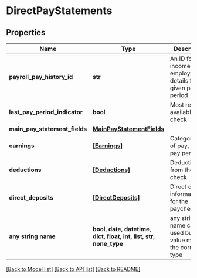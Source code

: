 # DirectPayStatements


## Properties
Name | Type | Description | Notes
------------ | ------------- | ------------- | -------------
**payroll_pay_history_id** | **str** | An ID for the income and employment details for the given pay period | 
**last_pay_period_indicator** | **bool** | Most recent available pay check | 
**main_pay_statement_fields** | [**MainPayStatementFields**](MainPayStatementFields.md) |  | 
**earnings** | [**[Earnings]**](Earnings.md) | Categorization of pay, for the pay period | 
**deductions** | [**[Deductions]**](Deductions.md) | Deductions from the pay check | [optional] 
**direct_deposits** | [**[DirectDeposits]**](DirectDeposits.md) | Direct deposit information for the paycheck | [optional] 
**any string name** | **bool, date, datetime, dict, float, int, list, str, none_type** | any string name can be used but the value must be the correct type | [optional]

[[Back to Model list]](../README.md#documentation-for-models) [[Back to API list]](../README.md#documentation-for-api-endpoints) [[Back to README]](../README.md)


